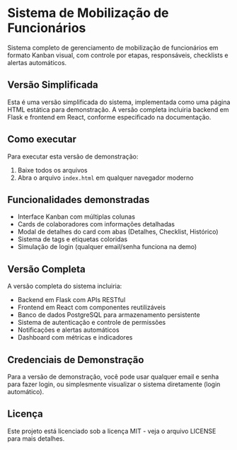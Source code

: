 # Sistema de Mobilização de Funcionários

Sistema completo de gerenciamento de mobilização de funcionários em formato Kanban visual, com controle por etapas, responsáveis, checklists e alertas automáticos.

## Versão Simplificada

Esta é uma versão simplificada do sistema, implementada como uma página HTML estática para demonstração. A versão completa incluiria backend em Flask e frontend em React, conforme especificado na documentação.

## Como executar

Para executar esta versão de demonstração:

1. Baixe todos os arquivos
2. Abra o arquivo `index.html` em qualquer navegador moderno

## Funcionalidades demonstradas

- Interface Kanban com múltiplas colunas
- Cards de colaboradores com informações detalhadas
- Modal de detalhes do card com abas (Detalhes, Checklist, Histórico)
- Sistema de tags e etiquetas coloridas
- Simulação de login (qualquer email/senha funciona na demo)

## Versão Completa

A versão completa do sistema incluiria:

- Backend em Flask com APIs RESTful
- Frontend em React com componentes reutilizáveis
- Banco de dados PostgreSQL para armazenamento persistente
- Sistema de autenticação e controle de permissões
- Notificações e alertas automáticos
- Dashboard com métricas e indicadores

## Credenciais de Demonstração

Para a versão de demonstração, você pode usar qualquer email e senha para fazer login, ou simplesmente visualizar o sistema diretamente (login automático).

## Licença

Este projeto está licenciado sob a licença MIT - veja o arquivo LICENSE para mais detalhes.

